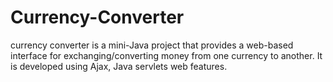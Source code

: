 # Currency-Converter
currency converter is a mini-Java project that provides a web-based interface for exchanging/converting money from one currency to another. It is developed using Ajax, Java servlets web features. 




